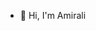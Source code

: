 - 👋 Hi, I'm Amirali


<!---
BiggestAmir/BiggestAmir is a ✨ special ✨ repository because its `README.md` (this file) appears on your GitHub profile.
You can click the Preview link to take a look at your changes.
--->
